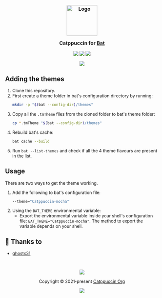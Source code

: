 <h3 align="center">
	<img src="https://raw.githubusercontent.com/catppuccin/catppuccin/main/assets/logos/exports/1544x1544_circle.png" width="100" alt="Logo"/><br/>
	<img src="https://raw.githubusercontent.com/catppuccin/catppuccin/main/assets/misc/transparent.png" height="30" width="0px"/>
	Catppuccin for <a href="https://github.com/sharkdp/bat">Bat</a>
	<img src="https://raw.githubusercontent.com/catppuccin/catppuccin/main/assets/misc/transparent.png" height="30" width="0px"/>
</h3>

<p align="center">
	<a href="https://github.com/ghostx31/bat/stargazers"><img src="https://img.shields.io/github/stars/ghostx31/bat?colorA=363a4f&colorB=b7bdf8&style=for-the-badge"></a>
	<a href="https://github.com/ghostx31/bat/issues"><img src="https://img.shields.io/github/issues/ghostx31/bat?colorA=363a4f&colorB=f5a97f&style=for-the-badge"></a>
	<a href="https://github.com/ghostx31/bat/contributors"><img src="https://img.shields.io/github/contributors/ghostx31/bat?colorA=363a4f&colorB=a6da95&style=for-the-badge"></a>
</p>

<p align="center">
	<img src="https://raw.githubusercontent.com/ghostx31/bat/main/assets/preview.png"/>
</p>

## Adding the themes

1. Clone this repository. 
2. First create a theme folder in bat's configuration directory by running:
    ```bash
	mkdir -p "$(bat --config-dir)/themes"
	```
3. Copy all the `.tmTheme` files from the cloned folder to bat's theme folder:
	```bash
	cp *.tmTheme "$(bat --config-dir)/themes"
	```
4. Rebuild bat's cache:
   ```bash
   bat cache --build
   ```
5. Run `bat --list-themes` and check if all the 4 theme flavours are present in the list. 
## Usage 

There are two ways to get the theme working. 
1. Add the following to bat's configuration file:
	```bash
	--theme="Catppuccin-mocha"
	```
2. Using the `BAT_THEME` environmental variable:
   - Export the environmental variable inside your shell's configuration file: ```BAT_THEME="Catppuccin-mocha"```. The method to export the variable depends on your shell. 




## 💝 Thanks to

- [ghostx31](https://github.com/ghostx31)

&nbsp;

<p align="center">
	<img src="https://raw.githubusercontent.com/catppuccin/catppuccin/main/assets/footers/gray0_ctp_on_line.svg?sanitize=true" />
</p>

<p align="center">
	Copyright &copy; 2021-present <a href="https://github.com/catppuccin" target="_blank">Catppuccin Org</a>
</p>

<p align="center">
	<a href="https://github.com/catppuccin/catppuccin/blob/main/LICENSE"><img src="https://img.shields.io/static/v1.svg?style=for-the-badge&label=License&message=MIT&logoColor=d9e0ee&colorA=363a4f&colorB=b7bdf8"/></a>
</p>

